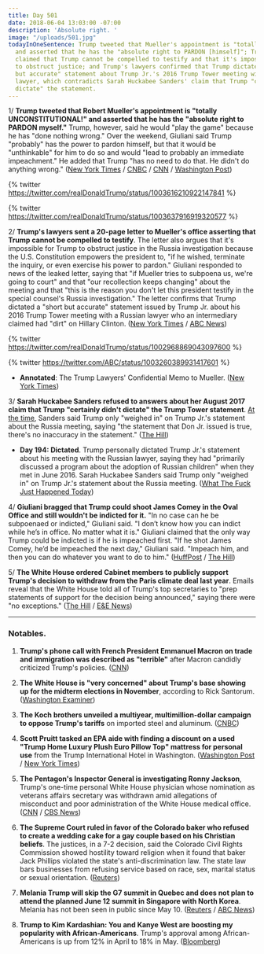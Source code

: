 ```yaml
---
title: Day 501
date: 2018-06-04 13:03:00 -07:00
description: 'Absolute right. '
image: "/uploads/501.jpg"
todayInOneSentence: Trump tweeted that Mueller's appointment is "totally UNCONSTITUTIONAL!"
  and asserted that he has the "absolute right to PARDON [himself]"; Trump's lawyers
  claimed that Trump cannot be compelled to testify and that it's impossible for him
  to obstruct justice; and Trump's lawyers confirmed that Trump dictated a "short
  but accurate" statement about Trump Jr.'s 2016 Trump Tower meeting with a Russian
  lawyer, which contradicts Sarah Huckabee Sanders' claim that Trump "certainly didn't
  dictate" the statement.
---
```


1/ **Trump tweeted that Robert Mueller's appointment is "totally UNCONSTITUTIONAL!" and asserted that he has the "absolute right to PARDON myself."** Trump, however, said he would "play the game" because he has "done nothing wrong." Over the weekend, Giuliani said Trump "probably" has the power to pardon himself, but that it would be "unthinkable" for him to do so and would "lead to probably an immediate impeachment." He added that Trump "has no need to do that. He didn't do anything wrong." ([New York Times](https://www.nytimes.com/2018/06/04/us/politics/trump-pardon-power-constitution.html) / [CNBC](https://www.cnbc.com/2018/06/04/trump-i-have-the-absolute-right-to-pardon-myself.html) / [CNN](https://www.cnn.com/2018/06/04/politics/donald-trump-pardon-tweet/index.html) /  [Washington Post](https://www.washingtonpost.com/politics/giuliani-calls-it-unthinkable-that-trump-would-pardon-himself/2018/06/03/99b0a1ca-6748-11e8-bbc5-dc9f3634fa0a_story.html?utm_term=.e2dfddd7fb74))

{% twitter https://twitter.com/realDonaldTrump/status/1003616210922147841 %}

{% twitter https://twitter.com/realDonaldTrump/status/1003637916919320577 %}

2/ **Trump's lawyers sent a 20-page letter to Mueller's office asserting that Trump cannot be compelled to testify**. The letter also argues that it's impossible for Trump to obstruct justice in the Russia investigation because the U.S. Constitution empowers the president to, "if he wished, terminate the inquiry, or even exercise his power to pardon." Giuliani responded to news of the leaked letter, saying that "if Mueller tries to subpoena us, we're going to court" and that "our recollection keeps changing" about the meeting and that "this is the reason you don't let this president testify in the special counsel's Russia investigation." The letter confirms that Trump dictated a "short but accurate" statement issued by Trump Jr. about his 2016 Trump Tower meeting with a Russian lawyer who an intermediary claimed had "dirt" on Hillary Clinton. ([New York Times](https://www.nytimes.com/2018/06/02/us/politics/trump-lawyers-memo-mueller-subpoena.html) / [ABC News](https://abcnews.go.com/Politics/giuliani-threatens-legal-battle-mueller-subpoena/story?id=55610183))

{% twitter https://twitter.com/realDonaldTrump/status/1002968869043097600 %}

{% twitter https://twitter.com/ABC/status/1003260389931417601 %}

* **Annotated**:  The Trump Lawyers' Confidential Memo to Mueller. ([New York Times](https://www.nytimes.com/interactive/2018/06/02/us/politics/trump-legal-documents.html))

3/ **Sarah Huckabee Sanders refused to answers about her August 2017 claim that Trump "certainly didn't dictate" the Trump Tower statement**. [At the time](https://whatthefuckjusthappenedtoday.com/2017/08/01/day-194/#2-the-white-house-said-trump-only-we), Sanders said Trump only "weighed in" on Trump Jr.'s statement about the Russia meeting, saying "the statement that Don Jr. issued is true, there's no inaccuracy in the statement." ([The Hill](http://thehill.com/homenews/administration/390607-sanders-dodges-questions-about-trump-tower-statement))

* **Day 194: Dictated**. Trump personally dictated Trump Jr.'s statement about his meeting with the Russian lawyer, saying they had "primarily discussed a program about the adoption of Russian children" when they met in June 2016. Sarah Huckabee Sanders said Trump only "weighed in" on Trump Jr.'s statement about the Russia meeting. ([What The Fuck Just Happened Today](https://whatthefuckjusthappenedtoday.com/2017/08/01/day-194/#1-trump-personally-dictated-trump-jr))

4/ **Giuliani bragged that Trump could shoot James Comey in the Oval Office and still wouldn't be indicted for it.** "In no case can he be subpoenaed or indicted," Giuliani said. "I don’t know how you can indict while he’s in office. No matter what it is." Giuliani claimed that the only way Trump could be indicted is if he is impeached first. "If he shot James Comey, he’d be impeached the next day," Giuliani said. "Impeach him, and then you can do whatever you want to do to him." ([HuffPost](https://www.huffingtonpost.com/entry/trump-shoot-comey_us_5b145897e4b02143b7cd633e) / [The Hill](http://thehill.com/blogs/blog-briefing-room/news/390486-giuliani-if-trump-shot-comey-he-still-couldnt-have-been))

5/ **The White House ordered Cabinet members to publicly support Trump's decision to withdraw from the Paris climate deal last year**. Emails reveal that the White House told all of Trump's top secretaries to "prep statements of support for the decision being announced," saying there were "no exceptions." ([The Hill](http://thehill.com/homenews/administration/390545-white-house-required-cabinet-to-publicly-back-paris-deal-exit-report) / [E&E News](https://www.eenews.net/stories/1060083155))

---

### Notables.

1. **Trump's phone call with French President Emmanuel Macron on trade and immigration was described as "terrible"** after Macron candidly criticized Trump's policies. ([CNN](https://www.cnn.com/2018/06/04/politics/donald-trump-emmanuel-macron-call-terrible/index.html))

2. **The White House is "very concerned" about Trump's base showing up for the midterm elections in November**, according to Rick Santorum. ([Washington Examiner](https://www.washingtonexaminer.com/news/rick-santorum-white-house-very-concerned-about-trumps-base-ahead-of-midterms))

3. **The Koch brothers unveiled a multiyear, multimillion-dollar campaign to oppose Trump's tariffs** on imported steel and aluminum. ([CNBC](https://www.cnbc.com/2018/06/04/koch-network-plans-to-spend-millions-to-fight-trumps-tariffs.html))

4. **Scott Pruitt tasked an EPA aide with finding a discount on a used "Trump Home Luxury Plush Euro Pillow Top" mattress for personal use** from the Trump International Hotel in Washington. ([Washington Post](https://www.washingtonpost.com/national/health-science/pruitt-had-aide-do-numerous-personal-tasks-including-a-hunt-for-a-used-trump-hotel-mattress/2018/06/04/a1f72c84-6043-11e8-b2b8-08a538d9dbd6_story.html) / [New York Times](https://www.nytimes.com/2018/06/04/climate/pruitt-epa-apartment-aide.html))

5. **The Pentagon's Inspector General is investigating Ronny Jackson**, Trump's one-time personal White House physician whose nomination as veterans affairs secretary was withdrawn amid allegations of misconduct and poor administration of the White House medical office. ([CNN](https://www.cnn.com/2018/06/04/politics/pentagon-investigation-ronny-jackson/index.html) / [CBS News](https://www.cbsnews.com/news/ronny-jackson-is-being-investigated-by-defense-department-inspector-general/))

6. **The Supreme Court ruled in favor of the Colorado baker who refused to create a wedding cake for a gay couple based on his Christian beliefs**. The justices, in a 7-2 decision, said the Colorado Civil Rights Commission showed hostility toward religion when it found that baker Jack Phillips violated the state's anti-discrimination law. The state law bars businesses from refusing service based on race, sex, marital status or sexual orientation. ([Reuters](https://www.reuters.com/article/us-usa-court-baker/supreme-court-hands-narrow-win-to-baker-over-gay-couple-dispute-idUSKCN1J01WU))

7. **Melania Trump will skip the G7 summit in Quebec and does not plan to attend the planned June 12 summit in Singapore with North Korea**. Melania has not been seen in public since May 10. ([Reuters](https://www.reuters.com/article/us-usa-firstlady/u-s-first-lady-melania-trump-to-skip-g7-north-korea-summit-idUSKCN1J001Z) / [ABC News](https://abcnews.go.com/Politics/lady-melania-trump-join-president-trump-g7-singapore/story?id=55622011))

8. **Trump to Kim Kardashian: You and Kanye West are boosting my popularity with African-Americans**. Trump's approval among African-Americans is up from 12% in April to 18% in May. ([Bloomberg](https://www.bloomberg.com/news/articles/2018-06-04/trump-told-kardashian-she-and-west-helping-him-with-black-voters))